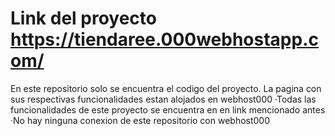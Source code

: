 # Link del proyecto https://tiendaree.000webhostapp.com/
En este repositorio solo se encuentra el codigo del proyecto. La pagina con sus respectivas funcionalidades estan alojados en webhost000
·Todas las funcionalidades de este proyecto se encuentra en en link mencionado antes
·No hay ninguna conexion de este repositorio con webhost000
